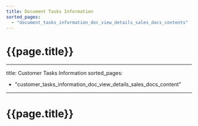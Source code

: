 ```yaml
---
title: Document Tasks Information
sorted_pages:
  - "document_tasks_information_doc_view_details_sales_docs_contents"
---
```

# {{page.title}}
---
title: Customer Tasks Information
sorted_pages:
  - "customer_tasks_information_doc_view_details_sales_docs_content"
---
# {{page.title}}
